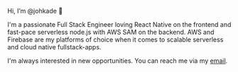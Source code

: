 Hi, I’m @johkade 👋

I'm a passionate Full Stack Engineer loving React Native on the frontend and fast-pace serverless node.js with AWS SAM on the backend. 
AWS and Firebase are my platforms of choice when it comes to scalable serverless and cloud native fullstack-apps.

I'm always interested in new opportunities. You can reach me via my [email](mailto://johkade.dev@gmail.com).
